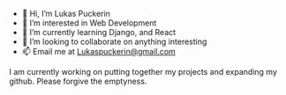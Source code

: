 - 👋 Hi, I’m Lukas Puckerin
- 👀 I’m interested in Web Development
- 🌱 I’m currently learning Django, and React
- 💞️ I’m looking to collaborate on anything interesting
- 📫  Email me at Lukaspuckerin@gmail.com

I am currently working on putting together my projects and expanding my github. Please forgive the emptyness.

<!---
LPuckeri4/LPuckeri4 is a ✨ special ✨ repository because its `README.md` (this file) appears on your GitHub profile.
You can click the Preview link to take a look at your changes.
--->
